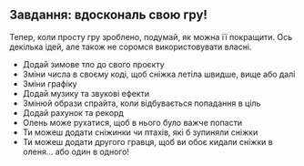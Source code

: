 ## Завдання: вдоскональ свою гру!
Тепер, коли просту гру зроблено, подумай, як можна її покращити. Ось декілька ідей, але також не соромся використовувати власні.

+ Додай зимове тло до свого проєкту
+ Зміни числа в своєму коді, щоб сніжка летіла швидше, вище або далі
+ Зміни графіку
+ Додай музику та звукові ефекти
+ Змінюй образи спрайта, коли відбувається попадання в ціль
+ Додай рахунок та рекорд
+ Олень може рухатися, щоб в нього було важче попасти
+ Ти можеш додати сніжинки чи птахів, які б зупиняли сніжки
+ Ти можеш додати другого гравця, щоб ви обоє кидали сніжки в оленя... або один в одного!

